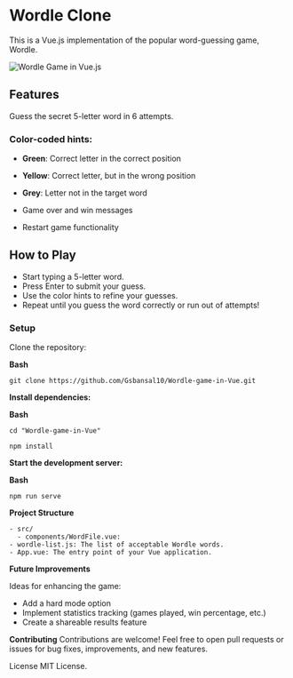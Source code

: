 # Wordle Clone
This is a Vue.js implementation of the popular word-guessing game, Wordle.

![Wordle Game in Vue.js](/Users/gsb/Library/Containers/com.sindresorhus.Gifski/Data/tmp/TemporaryItems/NSIRD_Gifski_uGCgYL/Wordle-game-in-vue-1.5x.gif)

## Features
Guess the secret 5-letter word in 6 attempts.

### Color-coded hints:
- **Green**: Correct letter in the correct position
- **Yellow**: Correct letter, but in the wrong position
- **Grey**: Letter not in the target word

- Game over and win messages
- Restart game functionality

## How to Play
- Start typing a 5-letter word.
- Press Enter to submit your guess.
- Use the color hints to refine your guesses.
- Repeat until you guess the word correctly or run out of attempts!

### Setup
Clone the repository:

**Bash**

```git clone https://github.com/Gsbansal10/Wordle-game-in-Vue.git```

**Install dependencies:**

**Bash**

```cd "Wordle-game-in-Vue"```

```npm install```

**Start the development server:**

**Bash**

```npm run serve```

**Project Structure**
```
- src/
  - components/WordFile.vue:
- wordle-list.js: The list of acceptable Wordle words.
- App.vue: The entry point of your Vue application.
```


**Future Improvements**

Ideas for enhancing the game:
- Add a hard mode option
- Implement statistics tracking (games played, win percentage, etc.)
- Create a shareable results feature

**Contributing**
Contributions are welcome! Feel free to open pull requests or issues for bug fixes, improvements, and new features.

License
MIT License.
